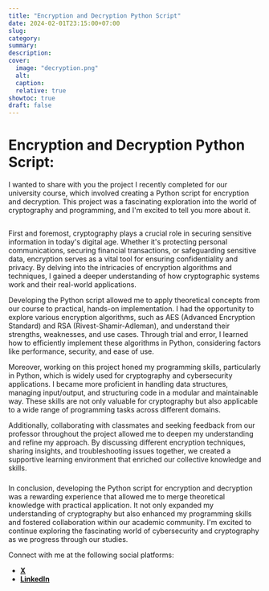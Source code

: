 ```yaml
---
title: "Encryption and Decryption Python Script"
date: 2024-02-01T23:15:00+07:00
slug: 
category: 
summary:
description: 
cover:
  image: "decryption.png" 
  alt:
  caption: 
  relative: true
showtoc: true
draft: false
---
```


# Encryption and Decryption Python Script:
I wanted to share with you the project I recently completed for our university course, which involved creating a Python script for encryption and decryption. This project was a fascinating exploration into the world of cryptography and programming, and I'm excited to tell you more about it.
##
First and foremost, cryptography plays a crucial role in securing sensitive information in today's digital age. Whether it's protecting personal communications, securing financial transactions, or safeguarding sensitive data, encryption serves as a vital tool for ensuring confidentiality and privacy. By delving into the intricacies of encryption algorithms and techniques, I gained a deeper understanding of how cryptographic systems work and their real-world applications.

Developing the Python script allowed me to apply theoretical concepts from our course to practical, hands-on implementation. I had the opportunity to explore various encryption algorithms, such as AES (Advanced Encryption Standard) and RSA (Rivest-Shamir-Adleman), and understand their strengths, weaknesses, and use cases. Through trial and error, I learned how to efficiently implement these algorithms in Python, considering factors like performance, security, and ease of use.

Moreover, working on this project honed my programming skills, particularly in Python, which is widely used for cryptography and cybersecurity applications. I became more proficient in handling data structures, managing input/output, and structuring code in a modular and maintainable way. These skills are not only valuable for cryptography but also applicable to a wide range of programming tasks across different domains.

Additionally, collaborating with classmates and seeking feedback from our professor throughout the project allowed me to deepen my understanding and refine my approach. By discussing different encryption techniques, sharing insights, and troubleshooting issues together, we created a supportive learning environment that enriched our collective knowledge and skills.

###

In conclusion, developing the Python script for encryption and decryption was a rewarding experience that allowed me to merge theoretical knowledge with practical application. It not only expanded my understanding of cryptography but also enhanced my programming skills and fostered collaboration within our academic community. I'm excited to continue exploring the fascinating world of cybersecurity and cryptography as we progress through our studies.


Connect with me at the following social platforms:
- [**X**](https://twitter.com/lexromoo)
- [**LinkedIn**](https://www.linkedin.com/in/alex-romo-0b720a2a2/)
